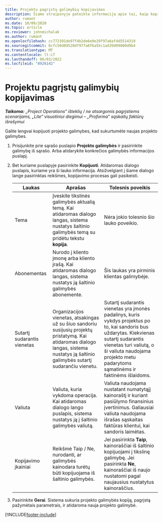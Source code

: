 ```yaml
---
title: Projektu pagrįstų galimybių kopijavimas
description: Šiame straipsnyje pateikta informacija apie tai, kaip kopijuoti projektu pagrįstas galimybes programoje „Project Operations“.
author: rumant
ms.date: 10/09/2020
ms.topic: article
ms.reviewer: johnmichalak
ms.author: rumant
ms.openlocfilehash: cc772391de97f4b2de6e9e29f97a6af4d5514319
ms.sourcegitcommit: 6cfc50d89528df977a8f6a55c1ad39d99800d9b4
ms.translationtype: MT
ms.contentlocale: lt-LT
ms.lasthandoff: 06/03/2022
ms.locfileid: "8926142"
---
```

# <a name="copy-project-based-opportunities"></a>Projektu pagrįstų galimybių kopijavimas

_**Taikoma:** „Project Operations“ išteklių / ne atsargomis pagrįstiems scenarijams, „Lite“ visuotiniui diegimui – „Proforma“ sąskaitų faktūrų išrašymui_


Galite lengvai kopijuoti projekto galimybes, kad sukurtumėte naujas projekto galimybes. 

1. Prisijunkite prie sąrašo puslapio **Projekto galimybės** ir pasirinkite galimybę iš sąrašo. Arba atidarykite konkrečios galimybės informacijos puslapį. 
2. Bet kuriame puslapyje pasirinkite **Kopijuoti**. Atidaromas dialogo puslapis, kuriame yra ši lauko informacija. Atsižvelgiant į šiame dialogo lange pasirinktas reikšmes, kopijavimo procesas gali pasikeisti.

    | **Laukas** | **Aprašas** | **Tolesnis poveikis** |
    | --- | --- | --- |
    | Tema | Įveskite tikslinės galimybės aktualią temą. Kai atidaromas dialogo langas, sistema nustatys šaltinio galimybės temą su pridėtu tekstu **kopija**. | Nėra jokio tolesnio šio lauko poveikio. |
    | Abonementas | Nurodo į kliento įmonę arba kliento įrašą. Kai atidaromas dialogo langas, sistema nustatys ją šaltinio galimybės abonemente. | Šis laukas yra pirminis klientas galimybėje. |
    | Sutartį sudarantis vienetas | Organizacijos vienetas, atsakingas už su šiuo sandoriu susijusių projektų pristatymą. Kai atidaromas dialogo langas, sistema nustatys ją šaltinio galimybės sutartį sudarančiu vienetu. | Sutartį sudarantis vienetas yra įmonės padalinys, kuris vykdys projektus po to, kai sandoris bus uždarytas. Kiekvienas sutartį sudarantis vienetas turi valiutą, o ši valiuta naudojama projekto metu padarytoms sąmatinėms ir faktinėms išlaidoms. |
    | Valiuta | Valiuta, kuria vykdoma operacija. Kai atidaromas dialogo lango puslapis, sistema nustatys ją į šaltinio galimybės valiutą. | Valiuta naudojama nustatant numatytąjį kainoraštį ir kuriant pasiūlymo finansinius įvertinimus. Galiausiai valiuta naudojama išrašas sąskaitas faktūras klientui, kai sandoris laimėtas. |
    | Kopijavimo įkainiai | Reikšmė Taip / Ne, nurodanti, ar galimybės kainodara turėtų būti kopijuojama iš šaltinio galimybės. | Jei pasirinkta **Taip**, kainoraščiai iš šaltinio kopijuojami į tikslinę galimybę. Jei pasirinkta **Ne**, kainoraščiai iš naujo nustatomi pagal naujausius nustatytus kainoraščius. |

3. Pasirinkite **Gerai**. Sistema sukuria projekto galimybės kopiją, pagrįstą pažymėtais parametrais, ir atidaroma nauja projekto galimybė.


[!INCLUDE[footer-include](../includes/footer-banner.md)]